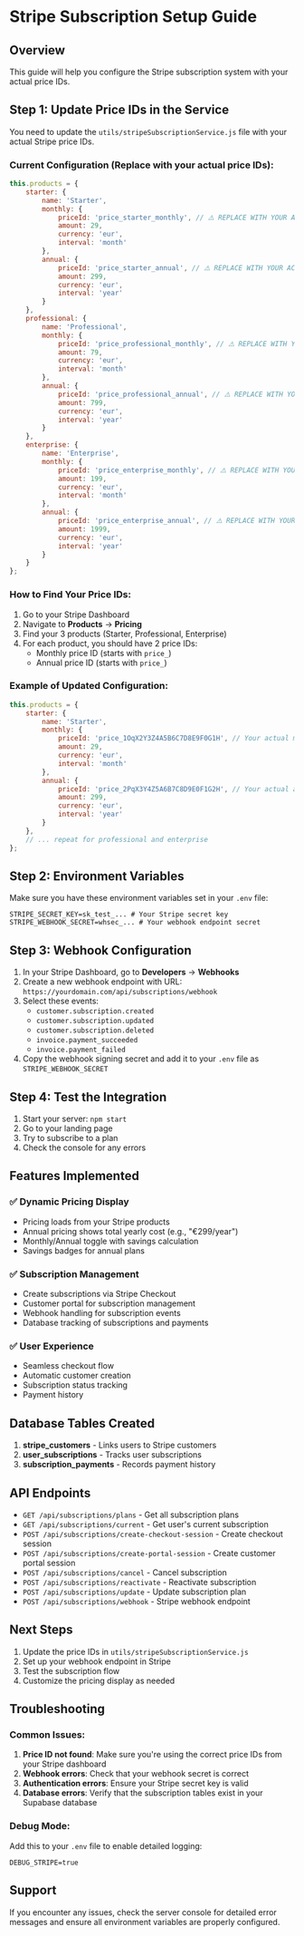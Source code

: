 # Stripe Subscription Setup Guide

## Overview
This guide will help you configure the Stripe subscription system with your actual price IDs.

## Step 1: Update Price IDs in the Service

You need to update the `utils/stripeSubscriptionService.js` file with your actual Stripe price IDs.

### Current Configuration (Replace with your actual price IDs):

```javascript
this.products = {
    starter: {
        name: 'Starter',
        monthly: {
            priceId: 'price_starter_monthly', // ⚠️ REPLACE WITH YOUR ACTUAL PRICE ID
            amount: 29,
            currency: 'eur',
            interval: 'month'
        },
        annual: {
            priceId: 'price_starter_annual', // ⚠️ REPLACE WITH YOUR ACTUAL PRICE ID
            amount: 299,
            currency: 'eur',
            interval: 'year'
        }
    },
    professional: {
        name: 'Professional',
        monthly: {
            priceId: 'price_professional_monthly', // ⚠️ REPLACE WITH YOUR ACTUAL PRICE ID
            amount: 79,
            currency: 'eur',
            interval: 'month'
        },
        annual: {
            priceId: 'price_professional_annual', // ⚠️ REPLACE WITH YOUR ACTUAL PRICE ID
            amount: 799,
            currency: 'eur',
            interval: 'year'
        }
    },
    enterprise: {
        name: 'Enterprise',
        monthly: {
            priceId: 'price_enterprise_monthly', // ⚠️ REPLACE WITH YOUR ACTUAL PRICE ID
            amount: 199,
            currency: 'eur',
            interval: 'month'
        },
        annual: {
            priceId: 'price_enterprise_annual', // ⚠️ REPLACE WITH YOUR ACTUAL PRICE ID
            amount: 1999,
            currency: 'eur',
            interval: 'year'
        }
    }
};
```

### How to Find Your Price IDs:

1. Go to your Stripe Dashboard
2. Navigate to **Products** → **Pricing**
3. Find your 3 products (Starter, Professional, Enterprise)
4. For each product, you should have 2 price IDs:
   - Monthly price ID (starts with `price_`)
   - Annual price ID (starts with `price_`)

### Example of Updated Configuration:

```javascript
this.products = {
    starter: {
        name: 'Starter',
        monthly: {
            priceId: 'price_1OqX2Y3Z4A5B6C7D8E9F0G1H', // Your actual monthly price ID
            amount: 29,
            currency: 'eur',
            interval: 'month'
        },
        annual: {
            priceId: 'price_2PqX3Y4Z5A6B7C8D9E0F1G2H', // Your actual annual price ID
            amount: 299,
            currency: 'eur',
            interval: 'year'
        }
    },
    // ... repeat for professional and enterprise
};
```

## Step 2: Environment Variables

Make sure you have these environment variables set in your `.env` file:

```env
STRIPE_SECRET_KEY=sk_test_... # Your Stripe secret key
STRIPE_WEBHOOK_SECRET=whsec_... # Your webhook endpoint secret
```

## Step 3: Webhook Configuration

1. In your Stripe Dashboard, go to **Developers** → **Webhooks**
2. Create a new webhook endpoint with URL: `https://yourdomain.com/api/subscriptions/webhook`
3. Select these events:
   - `customer.subscription.created`
   - `customer.subscription.updated`
   - `customer.subscription.deleted`
   - `invoice.payment_succeeded`
   - `invoice.payment_failed`
4. Copy the webhook signing secret and add it to your `.env` file as `STRIPE_WEBHOOK_SECRET`

## Step 4: Test the Integration

1. Start your server: `npm start`
2. Go to your landing page
3. Try to subscribe to a plan
4. Check the console for any errors

## Features Implemented

### ✅ Dynamic Pricing Display
- Pricing loads from your Stripe products
- Annual pricing shows total yearly cost (e.g., "€299/year")
- Monthly/Annual toggle with savings calculation
- Savings badges for annual plans

### ✅ Subscription Management
- Create subscriptions via Stripe Checkout
- Customer portal for subscription management
- Webhook handling for subscription events
- Database tracking of subscriptions and payments

### ✅ User Experience
- Seamless checkout flow
- Automatic customer creation
- Subscription status tracking
- Payment history

## Database Tables Created

1. **stripe_customers** - Links users to Stripe customers
2. **user_subscriptions** - Tracks user subscriptions
3. **subscription_payments** - Records payment history

## API Endpoints

- `GET /api/subscriptions/plans` - Get all subscription plans
- `GET /api/subscriptions/current` - Get user's current subscription
- `POST /api/subscriptions/create-checkout-session` - Create checkout session
- `POST /api/subscriptions/create-portal-session` - Create customer portal session
- `POST /api/subscriptions/cancel` - Cancel subscription
- `POST /api/subscriptions/reactivate` - Reactivate subscription
- `POST /api/subscriptions/update` - Update subscription plan
- `POST /api/subscriptions/webhook` - Stripe webhook endpoint

## Next Steps

1. Update the price IDs in `utils/stripeSubscriptionService.js`
2. Set up your webhook endpoint in Stripe
3. Test the subscription flow
4. Customize the pricing display as needed

## Troubleshooting

### Common Issues:

1. **Price ID not found**: Make sure you're using the correct price IDs from your Stripe dashboard
2. **Webhook errors**: Check that your webhook secret is correct
3. **Authentication errors**: Ensure your Stripe secret key is valid
4. **Database errors**: Verify that the subscription tables exist in your Supabase database

### Debug Mode:

Add this to your `.env` file to enable detailed logging:
```env
DEBUG_STRIPE=true
```

## Support

If you encounter any issues, check the server console for detailed error messages and ensure all environment variables are properly configured. 